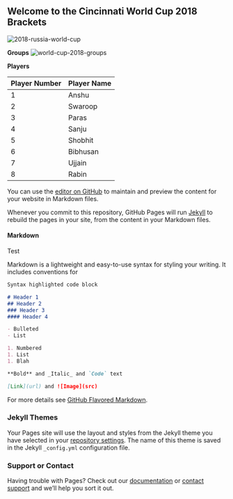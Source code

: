 ﻿## Welcome to the Cincinnati World Cup 2018 Brackets
 
![2018-russia-world-cup](https://user-images.githubusercontent.com/38883585/39490598-639a5c58-4d57-11e8-9c1e-9b266432149a.jpg)
 
**Groups**
![world-cup-2018-groups](https://user-images.githubusercontent.com/38883585/39490656-8d3c31a8-4d57-11e8-80be-60e0859f435b.png)

**Players**

|**Player Number**|**Player Name**|
|-------------|-------------|
|1|Anshu|
|2|Swaroop|
|3|Paras|
|4|Sanju |
|5|Shobhit|
|6|Bibhusan|
|7|Ujjain|
|8|Rabin|



You can use the [editor on GitHub](https://github.com/breadfan18/breadfan18.github.io/edit/master/README.md) to maintain and preview the content for your website in Markdown files.

Whenever you commit to this repository, GitHub Pages will run [Jekyll](https://jekyllrb.com/) to rebuild the pages in your site, from the content in your Markdown files.

#### Markdown
Test 

Markdown is a lightweight and easy-to-use syntax for styling your writing. It includes conventions for

```markdown
Syntax highlighted code block

# Header 1
## Header 2
### Header 3
#### Header 4

- Bulleted
- List

1. Numbered
1. List
1. Blah

**Bold** and _Italic_ and `Code` text

[Link](url) and ![Image](src)
```

For more details see [GitHub Flavored Markdown](https://guides.github.com/features/mastering-markdown/).

### Jekyll Themes

Your Pages site will use the layout and styles from the Jekyll theme you have selected in your [repository settings](https://github.com/breadfan18/breadfan18.github.io/settings). The name of this theme is saved in the Jekyll `_config.yml` configuration file.

### Support or Contact

Having trouble with Pages? Check out our [documentation](https://help.github.com/categories/github-pages-basics/) or [contact support](https://github.com/contact) and we’ll help you sort it out.

